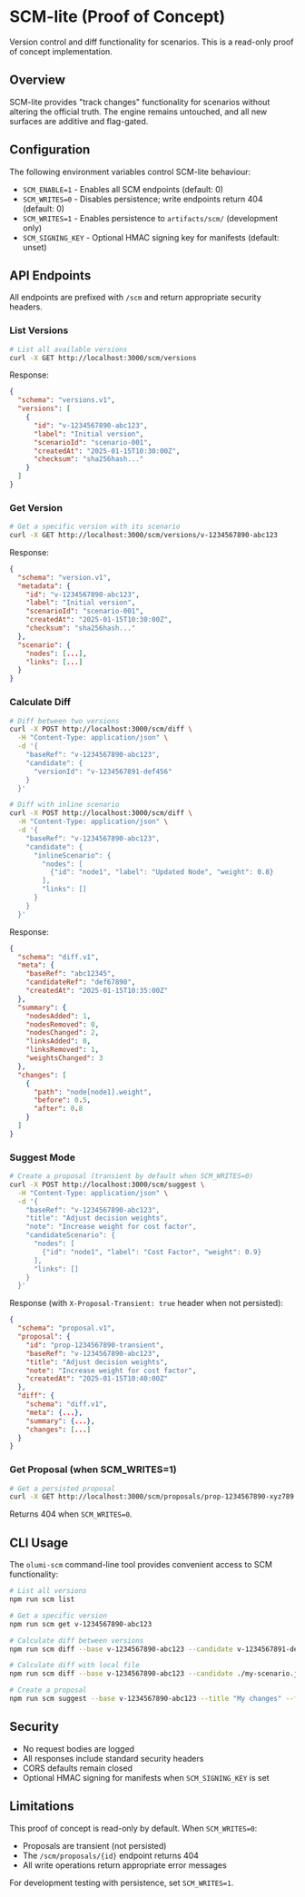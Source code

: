 # SCM-lite (Proof of Concept)

Version control and diff functionality for scenarios. This is a read-only proof of concept implementation.

## Overview

SCM-lite provides "track changes" functionality for scenarios without altering the official truth. The engine remains untouched, and all new surfaces are additive and flag-gated.

## Configuration

The following environment variables control SCM-lite behaviour:

- `SCM_ENABLE=1` - Enables all SCM endpoints (default: 0)
- `SCM_WRITES=0` - Disables persistence; write endpoints return 404 (default: 0)
- `SCM_WRITES=1` - Enables persistence to `artifacts/scm/` (development only)
- `SCM_SIGNING_KEY` - Optional HMAC signing key for manifests (default: unset)

## API Endpoints

All endpoints are prefixed with `/scm` and return appropriate security headers.

### List Versions

```bash
# List all available versions
curl -X GET http://localhost:3000/scm/versions
```

Response:
```json
{
  "schema": "versions.v1",
  "versions": [
    {
      "id": "v-1234567890-abc123",
      "label": "Initial version",
      "scenarioId": "scenario-001",
      "createdAt": "2025-01-15T10:30:00Z",
      "checksum": "sha256hash..."
    }
  ]
}
```

### Get Version

```bash
# Get a specific version with its scenario
curl -X GET http://localhost:3000/scm/versions/v-1234567890-abc123
```

Response:
```json
{
  "schema": "version.v1",
  "metadata": {
    "id": "v-1234567890-abc123",
    "label": "Initial version",
    "scenarioId": "scenario-001",
    "createdAt": "2025-01-15T10:30:00Z",
    "checksum": "sha256hash..."
  },
  "scenario": {
    "nodes": [...],
    "links": [...]
  }
}
```

### Calculate Diff

```bash
# Diff between two versions
curl -X POST http://localhost:3000/scm/diff \
  -H "Content-Type: application/json" \
  -d '{
    "baseRef": "v-1234567890-abc123",
    "candidate": {
      "versionId": "v-1234567891-def456"
    }
  }'

# Diff with inline scenario
curl -X POST http://localhost:3000/scm/diff \
  -H "Content-Type: application/json" \
  -d '{
    "baseRef": "v-1234567890-abc123",
    "candidate": {
      "inlineScenario": {
        "nodes": [
          {"id": "node1", "label": "Updated Node", "weight": 0.8}
        ],
        "links": []
      }
    }
  }'
```

Response:
```json
{
  "schema": "diff.v1",
  "meta": {
    "baseRef": "abc12345",
    "candidateRef": "def67890",
    "createdAt": "2025-01-15T10:35:00Z"
  },
  "summary": {
    "nodesAdded": 1,
    "nodesRemoved": 0,
    "nodesChanged": 2,
    "linksAdded": 0,
    "linksRemoved": 1,
    "weightsChanged": 3
  },
  "changes": [
    {
      "path": "node[node1].weight",
      "before": 0.5,
      "after": 0.8
    }
  ]
}
```

### Suggest Mode

```bash
# Create a proposal (transient by default when SCM_WRITES=0)
curl -X POST http://localhost:3000/scm/suggest \
  -H "Content-Type: application/json" \
  -d '{
    "baseRef": "v-1234567890-abc123",
    "title": "Adjust decision weights",
    "note": "Increase weight for cost factor",
    "candidateScenario": {
      "nodes": [
        {"id": "node1", "label": "Cost Factor", "weight": 0.9}
      ],
      "links": []
    }
  }'
```

Response (with `X-Proposal-Transient: true` header when not persisted):
```json
{
  "schema": "proposal.v1",
  "proposal": {
    "id": "prop-1234567890-transient",
    "baseRef": "v-1234567890-abc123",
    "title": "Adjust decision weights",
    "note": "Increase weight for cost factor",
    "createdAt": "2025-01-15T10:40:00Z"
  },
  "diff": {
    "schema": "diff.v1",
    "meta": {...},
    "summary": {...},
    "changes": [...]
  }
}
```

### Get Proposal (when SCM_WRITES=1)

```bash
# Get a persisted proposal
curl -X GET http://localhost:3000/scm/proposals/prop-1234567890-xyz789
```

Returns 404 when `SCM_WRITES=0`.

## CLI Usage

The `olumi-scm` command-line tool provides convenient access to SCM functionality:

```bash
# List all versions
npm run scm list

# Get a specific version
npm run scm get v-1234567890-abc123

# Calculate diff between versions
npm run scm diff --base v-1234567890-abc123 --candidate v-1234567891-def456

# Calculate diff with local file
npm run scm diff --base v-1234567890-abc123 --candidate ./my-scenario.json

# Create a proposal
npm run scm suggest --base v-1234567890-abc123 --title "My changes" --file ./my-scenario.json
```

## Security

- No request bodies are logged
- All responses include standard security headers
- CORS defaults remain closed
- Optional HMAC signing for manifests when `SCM_SIGNING_KEY` is set

## Limitations

This proof of concept is read-only by default. When `SCM_WRITES=0`:
- Proposals are transient (not persisted)
- The `/scm/proposals/{id}` endpoint returns 404
- All write operations return appropriate error messages

For development testing with persistence, set `SCM_WRITES=1`.